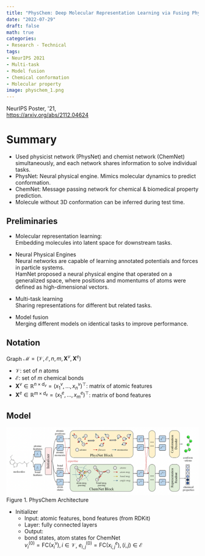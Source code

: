 ```yaml
---
title: "PhysChem: Deep Molecular Representation Learning via Fusing Physical and Chemical Information"
date: "2022-07-29"
draft: false
math: true
categories:
- Research - Technical
tags:
- NeurIPS 2021
- Multi-task
- Model fusion
- Chemical conformation
- Molecular property
image: physchem_1.png
---
```

NeurIPS Poster, '21,  
<https://arxiv.org/abs/2112.04624>

# Summary
- Used physicist network (PhysNet) and chemist network (ChemNet) simultaneously, and each network shares information to solve individual tasks.
- PhysNet: Neural physical engine. Mimics molecular dynamics to predict conformation.
- ChemNet: Message passing network for chemical & biomedical property prediction.
- Molecule without 3D conformation can be inferred during test time.

## Preliminaries
- Molecular representation learning:  
    Embedding molecules into latent space for downstream tasks.
    
- Neural Physical Engines  
    Neural networks are capable of learning annotated potentials and forces in particle systems.  
    HamNet proposed a neural physical engine that operated on a generalized space, where positions and momentums of atoms were defined as high-dimensional vectors.
    
- Multi-task learning  
    Sharing representations for different but related tasks.
    
- Model fusion  
    Merging different models on identical tasks to improve performance.

## Notation
Graph $\mathcal{M} = (\mathcal{V}, \mathcal{E}, n, m, \mathbf{X}^v, \mathbf{X}^e)$  
- $\mathcal{V}$: set of $n$ atoms  
- $\mathcal{E}$: set of $m$ chemical bonds  
- $\mathbf{X}^v \in \mathbb{R}^{n \times d_v} = (x^v_1, ..., x^v_n)^\top$: matrix of atomic features  
- $\mathbf{X}^e \in \mathbb{R}^{m \times d_e} = (x^e_1, ..., x^e_m)^\top$: matrix of bond features

## Model
![Image 1](physchem_1.png)
Figure 1. PhysChem Architecture

- Initializer
    - Input: atomic features, bond features (from RDKit)
    - Layer: fully connected layers
    - Output:
    - bond states, atom states for ChemNet  
        $v^{(0)}_i = \text{FC}(x^v_i), i\in \mathcal{V}$, $e^{(0)}_{i,j} = \text{FC}(x^e_{i,j}), (i, j)\in \mathcal{E}$